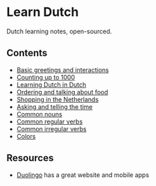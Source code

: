 # Learn Dutch

Dutch learning notes, open-sourced.

## Contents

* [Basic greetings and interactions](Interaction.md)
* [Counting up to 1000](Counting.md)
* [Learning Dutch in Dutch](Learning.md)
* [Ordering and talking about food](Restaurant.md)
* [Shopping in the Netherlands](Shopping.md)
* [Asking and telling the time](Time.md)
* [Common nouns](Nouns.md)
* [Common regular verbs](Verbs.md)
* [Common irregular verbs](IrregularVerbs.md)
* [Colors](Colors.md)

## Resources

* [Duolingo](https://www.duolingo.com) has a great website and mobile apps

